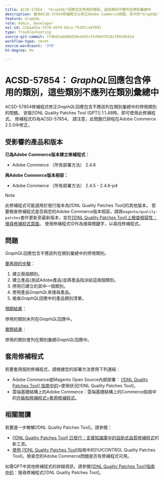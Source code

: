 ```yaml
---
title: ACSD-57854： *GraphQL*回應包含停用的類別，這些類別不應列在類別彙總中
description: 套用ACSD-57854修補程式以修正Adobe Commerce問題，其中的*GraphQL*回應包含不應列在類別彙總中的停用類別。
feature: GraphQL
role: Admin, Developer
exl-id: 216aad2a-f470-49f9-b8ca-79107ca07891
type: Troubleshooting
source-git-commit: 7fdb02a6d89d50ea593c5fd99d78101f89198424
workflow-type: tm+mt
source-wordcount: '379'
ht-degree: 0%

---
```


# ACSD-57854： *GraphQL*&#x200B;回應包含停用的類別，這些類別不應列在類別彙總中

ACSD-57854修補程式修正&#x200B;*GraphQL*&#x200B;回應包含不應該列在類別彙總中的停用類別的問題。 安裝[!DNL Quality Patches Tool (QPT)] 1.1.48時，即可使用此修補程式。 修補程式ID為ACSD-57854。 請注意，此問題已排程在Adobe Commerce 2.5.0中修正。

## 受影響的產品和版本

**已為Adobe Commerce版本建立修補程式：**

* Adobe Commerce （所有部署方法） 2.4.6

**與Adobe Commerce版本相容：**

* Adobe Commerce （所有部署方法） 2.4.5 - 2.4.6-p4

>[!NOTE]
>
>此修補程式可能適用於發行版本為[!DNL Quality Patches Tool]的其他版本。 若要檢查修補程式是否與您的Adobe Commerce版本相容，請將`magento/quality-patches`套件更新至最新版本，並在[[!DNL Quality Patches Tool]上檢查相容性：搜尋修補程式頁面](https://experienceleague.adobe.com/tools/commerce-quality-patches/index.html?lang=zh-Hant)。 使用修補程式ID作為搜尋關鍵字，以尋找修補程式。

## 問題

*GraphQL*&#x200B;回應包含不應該列在類別彙總中的停用類別。

<u>要再現的步驟</u>：

1. 建立兩個類別。
1. 建立產品(測試Adobe產品)並將產品指派給這兩個類別。
1. 停用已建立的其中一個類別。
1. 使用產品&#x200B;*GraphQL*&#x200B;來搜尋產品。
1. 檢查&#x200B;*GraphQL*&#x200B;回應中的產品類別清單。

<u>預期結果</u>：

停用的類別未列在&#x200B;*GraphQL*&#x200B;回應中。

<u>實際結果</u>：

停用的類別會列在類別彙總&#x200B;*GraphQL*&#x200B;回應中。

## 套用修補程式

若要套用個別修補程式，請根據您的部署方法使用下列連結：

* Adobe Commerce或Magento Open Source內部部署： [[!DNL Quality Patches Tool] 指南中的](/help/tools/quality-patches-tool/usage.md)>使用狀況[!DNL Quality Patches Tool]。
* 雲端基礎結構上的Adobe Commerce：雲端基礎結構上的Commerce指南中的[升級和修補程式>套用修補程式](https://experienceleague.adobe.com/docs/commerce-cloud-service/user-guide/develop/upgrade/apply-patches.html?lang=zh-Hant)。

## 相關閱讀

若要進一步瞭解[!DNL Quality Patches Tool]，請參閱：

* [[!DNL Quality Patches Tool] 已發行：支援知識庫中的自助式品質修補程式](https://experienceleague.adobe.com/zh-hant/docs/commerce-operations/tools/quality-patches-tool/quality-patches-tool-to-self-serve-quality-patches)的新工具。
* [使用 [!DNL Quality Patches Tool]](/help/tools/quality-patches-tool/patches-available-in-qpt/check-patch-for-magento-issue-with-magento-quality-patches.md)指南中的[!UICONTROL Quality Patches Tool]，檢查您的Adobe Commerce問題是否有修補程式可用。


如需QPT中其他修補程式的詳細資訊，請參閱[[!DNL Quality Patches Tool]指南中的](https://experienceleague.adobe.com/tools/commerce-quality-patches/index.html?lang=zh-Hant)：搜尋修補程式[!DNL Quality Patches Tool]。
